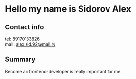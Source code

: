 
# Hello my name is Sidorov Alex # 
## Contact info ##
tel: 89170183826
<br>
mail: alex.sid.92@mail.ru
## Summary ##
Become an frontend-developer is really important for me.
